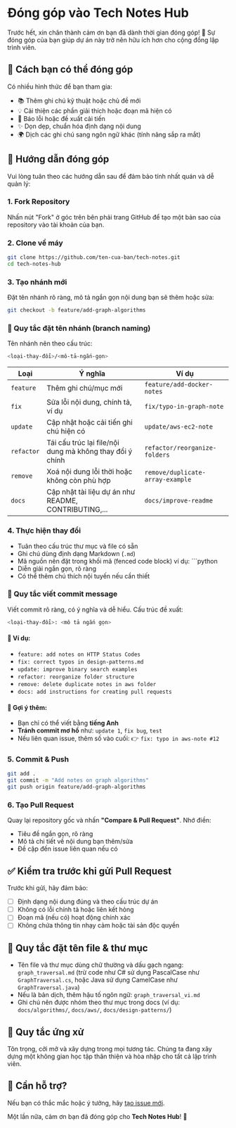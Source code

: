 # Đóng góp vào Tech Notes Hub

Trước hết, xin chân thành cảm ơn bạn đã dành thời gian đóng góp! 🎉
Sự đóng góp của bạn giúp dự án này trở nên hữu ích hơn cho cộng đồng lập trình viên.

## 🚀 Cách bạn có thể đóng góp

Có nhiều hình thức để bạn tham gia:

- 📚 Thêm ghi chú kỹ thuật hoặc chủ đề mới
- 💡 Cải thiện các phần giải thích hoặc đoạn mã hiện có
- 🐛 Báo lỗi hoặc đề xuất cải tiến
- ✨ Dọn dẹp, chuẩn hóa định dạng nội dung
- 🌍 Dịch các ghi chú sang ngôn ngữ khác (tính năng sắp ra mắt)

## 📝 Hướng dẫn đóng góp

Vui lòng tuân theo các hướng dẫn sau để đảm bảo tính nhất quán và dễ quản lý:

### 1. Fork Repository

Nhấn nút "Fork" ở góc trên bên phải trang GitHub để tạo một bản sao của repository vào tài khoản của bạn.

### 2. Clone về máy

```bash
git clone https://github.com/ten-cua-ban/tech-notes.git
cd tech-notes-hub
```

### 3. Tạo nhánh mới

Đặt tên nhánh rõ ràng, mô tả ngắn gọn nội dung bạn sẽ thêm hoặc sửa:

```bash
git checkout -b feature/add-graph-algorithms
```

### 🧩 Quy tắc đặt tên nhánh (branch naming)

Tên nhánh nên theo cấu trúc:

```bash
<loại-thay-đổi>/<mô-tả-ngắn-gọn>
```

| Loại       | Ý nghĩa                                                  | Ví dụ                            |
| ---------- | -------------------------------------------------------- | -------------------------------- |
| `feature`  | Thêm ghi chú/mục mới                                     | `feature/add-docker-notes`       |
| `fix`      | Sửa lỗi nội dung, chính tả, ví dụ                        | `fix/typo-in-graph-note`         |
| `update`   | Cập nhật hoặc cải tiến ghi chú hiện có                   | `update/aws-ec2-note`            |
| `refactor` | Tái cấu trúc lại file/nội dung mà không thay đổi ý chính | `refactor/reorganize-folders`    |
| `remove`   | Xoá nội dung lỗi thời hoặc không còn phù hợp             | `remove/duplicate-array-example` |
| `docs`     | Cập nhật tài liệu dự án như README, CONTRIBUTING,...     | `docs/improve-readme`            |

### 4. Thực hiện thay đổi

* Tuân theo cấu trúc thư mục và file có sẵn
* Ghi chú dùng định dạng Markdown (`.md`)
* Mã nguồn nên đặt trong khối mã (fenced code block) ví dụ: \`\`\`python
* Diễn giải ngắn gọn, rõ ràng
* Có thể thêm chú thích nội tuyến nếu cần thiết

### 💬 Quy tắc viết commit message

Viết commit rõ ràng, có ý nghĩa và dễ hiểu. Cấu trúc đề xuất:

```bash
<loại-thay-đổi>: <mô tả ngắn gọn>
```

#### 📌 Ví dụ:

- `feature: add notes on HTTP Status Codes`
- `fix: correct typos in design-patterns.md`
- `update: improve binary search examples`
- `refactor: reorganize folder structure`
- `remove: delete duplicate notes in aws folder`
- `docs: add instructions for creating pull requests`

#### 🧠 Gợi ý thêm:

- Bạn chỉ có thể viết bằng **tiếng Anh**
- **Tránh commit mơ hồ** như: `update 1`, `fix bug`, `test`
- Nếu liên quan issue, thêm số vào cuối:
  👉 `fix: typo in aws-note #12`


### 5. Commit & Push

```bash
git add .
git commit -m "Add notes on graph algorithms"
git push origin feature/add-graph-algorithms
```

### 6. Tạo Pull Request

Quay lại repository gốc và nhấn **"Compare & Pull Request"**. Nhớ điền:

* Tiêu đề ngắn gọn, rõ ràng
* Mô tả chi tiết về nội dung bạn thêm/sửa
* Đề cập đến issue liên quan nếu có

## ✅ Kiểm tra trước khi gửi Pull Request

Trước khi gửi, hãy đảm bảo:

* [ ] Định dạng nội dung đúng và theo cấu trúc dự án
* [ ] Không có lỗi chính tả hoặc liên kết hỏng
* [ ] Đoạn mã (nếu có) hoạt động chính xác
* [ ] Không chứa thông tin nhạy cảm hoặc tài sản độc quyền

## 📁 Quy tắc đặt tên file & thư mục

* Tên file và thư mục dùng chữ thường và dấu gạch ngang: `graph_traversal.md` (trừ code như C# sử dụng PascalCase như `GraphTraversal.cs`, hoặc Java sử dụng CamelCase như `GraphTraversal.java`)
* Nếu là bản dịch, thêm hậu tố ngôn ngữ: `graph_traversal_vi.md`
* Ghi chú nên được nhóm theo thư mục trong docs (ví dụ: `docs/algorithms/`, `docs/aws/`, `docs/design-patterns/`)

## 🤝 Quy tắc ứng xử

Tôn trọng, cởi mở và xây dựng trong mọi tương tác. Chúng ta đang xây dựng một không gian học tập thân thiện và hòa nhập cho tất cả lập trình viên.

## 📩 Cần hỗ trợ?

Nếu bạn có thắc mắc hoặc ý tưởng, hãy [tạo issue mới](https://github.com/tech-notes-hub/tech-notes/issues).

Một lần nữa, cảm ơn bạn đã đóng góp cho **Tech Notes Hub**! 🙌
